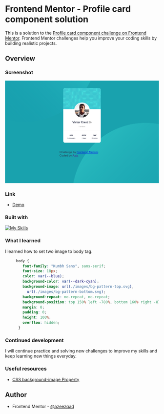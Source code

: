 # Frontend Mentor - Profile card component solution

This is a solution to the [Profile card component challenge on Frontend Mentor](https://www.frontendmentor.io/challenges/profile-card-component-cfArpWshJ). Frontend Mentor challenges help you improve your coding skills by building realistic projects. 

## Overview

### Screenshot

![](Screenshot.png)


### Link

- [Demo](https://azeezqad.github.io/frontend-mentor-challenges/profile-card-component-main/)

### Built with

[![My Skills](https://skills.thijs.gg/icons?i=html,css)](https://skills.thijs.gg)


### What I learned

I learned how to set two image to body tag. 


```css
     body {
        font-family: "Kumbh Sans", sans-serif;
        font-size: 18px;
        color: var(--blue);
        background-color: var(--dark-cyan);
        background-image: url(./images/bg-pattern-top.svg),
          url(./images/bg-pattern-bottom.svg);
        background-repeat: no-repeat, no-repeat;
        background-position: top 150% left -780%, bottom 160% right -870%;
        margin: 0;
        padding: 0;
        height: 100%;
        overflow: hidden;
      }
```


### Continued development

I will continue practice and solving new challenges to improve my skills and keep learning new things everyday.


### Useful resources

- [CSS background-image Property](https://www.w3schools.com/cssref/pr_background-image.php) 

## Author

- Frontend Mentor - [@azeezqad](https://www.frontendmentor.io/profile/azeezqad)
